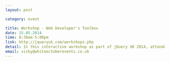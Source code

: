 ```yaml
---
layout: post

category: event

title: Workshop - Web Developer's Toolbox
date: 15.05.2014
time: 8:30am-5:00pm
link: http://jqueryuk.com/workshops.php
detail: In this interactive workshop as part of jQuery UK 2014, attendees will learn the foundations for implementing web projects. We'll show you how to use key tools including Git for version control, Sass for extending CSS, and UglifyJS to minify and compress your code, and how to tie them all together with GruntJS. Instructor - Jordan Kasper
email: vicky@whiteoctoberevents.co.uk
---
```

